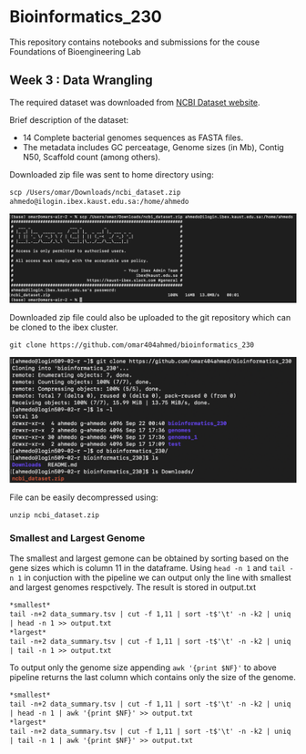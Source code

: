 # Bioinformatics_230
This repository contains notebooks and submissions for the couse Foundations of Bioengineering Lab
## Week 3 : Data Wrangling

The required dataset was downloaded from [NCBI Dataset website](https://www.ncbi.nlm.nih.gov/datasets/genome/?taxon=2&assembly_level=3:3&release_year=1980:2001).

Brief description of the dataset:
* 14 Complete bacterial genomes sequences as FASTA files.
* The metadata includes GC perceatage, Genome sizes (in Mb), Contig N50, Scaffold count (among others).

Downloaded zip file was sent to home directory using:

```
scp /Users/omar/Downloads/ncbi_dataset.zip ahmedo@ilogin.ibex.kaust.edu.sa:/home/ahmedo
```

![Alt text](/Screenshots/send.png?raw=true)


Downloaded zip file could also be uploaded to the git repository which can be cloned to the ibex cluster.

```
git clone https://github.com/omar404ahmed/bioinformatics_230
```

<!--- image 1 here--->
![Alt text](/Screenshots/Clone.png?raw=true)


File can be easily decompressed using:

```
unzip ncbi_dataset.zip
```



### Smallest and Largest Genome

The smallest and largest gemone can be obtained by sorting based on the gene sizes which is column 11 in the dataframe. Using ```head -n 1``` and ```tail -n 1``` in conjuction with the pipeline we can output only the line with smallest and largest genomes respctively. The result is stored in output.txt

```
*smallest*
tail -n+2 data_summary.tsv | cut -f 1,11 | sort -t$'\t' -n -k2 | uniq | head -n 1 >> output.txt
*largest*
tail -n+2 data_summary.tsv | cut -f 1,11 | sort -t$'\t' -n -k2 | uniq | tail -n 1 >> output.txt
```


To output only the genome size appending ```awk '{print $NF}'``` to above pipeline returns the last column which contains only the size of the genome.

```
*smallest*
tail -n+2 data_summary.tsv | cut -f 1,11 | sort -t$'\t' -n -k2 | uniq | head -n 1 | awk '{print $NF}' >> output.txt
*largest*
tail -n+2 data_summary.tsv | cut -f 1,11 | sort -t$'\t' -n -k2 | uniq | tail -n 1 | awk '{print $NF}' >> output.txt
```
